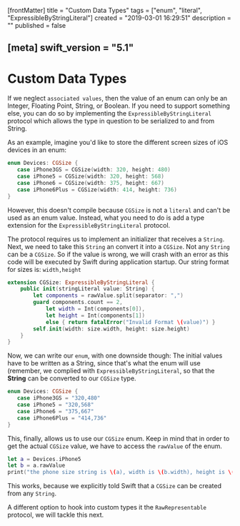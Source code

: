 [frontMatter]
title = "Custom Data Types"
tags = ["enum", "literal", "ExpressibleByStringLiteral"]
created = "2019-03-01 16:29:51"
description = ""
published = false

[meta]
swift_version = "5.1"
---

# Custom Data Types

If we neglect `associated values`, then the value of an enum can only be
an Integer, Floating Point, String, or Boolean. If you need to support
something else, you can do so by implementing the
`ExpressibleByStringLiteral` protocol which allows the type in question to
be serialized to and from String.

As an example, imagine you\'d like to store the different screen sizes
of iOS devices in an enum:

``` Swift
enum Devices: CGSize {
   case iPhone3GS = CGSize(width: 320, height: 480)
   case iPhone5 = CGSize(width: 320, height: 568)
   case iPhone6 = CGSize(width: 375, height: 667)
   case iPhone6Plus = CGSize(width: 414, height: 736)
}
```

However, this doesn\'t compile because `CGSize` is not a `literal` and can\'t be
used as an enum value. Instead, what you need to do is add a type
extension for the `ExpressibleByStringLiteral` protocol. 

The protocol
requires us to implement an initializer that receives a `String`. Next, we need to
take this `String` an convert it into a `CGSize`. Not any `String` can be a `CGSize`.
So if the value is wrong, we will crash with an error as this code will be executed
by Swift during application startup. Our string format for sizes is: `width,height`

``` Swift
extension CGSize: ExpressibleByStringLiteral {
    public init(stringLiteral value: String) {
        let components = rawValue.split(separator: ",")
        guard components.count == 2,
            let width = Int(components[0]),
            let height = Int(components[1])
            else { return fatalError("Invalid Format \(value)") }
        self.init(width: size.width, height: size.height)
    }
}
```

Now, we can write our `enum`, with one downside though: The initial
values have to be written as a String, since that\'s what the enum will
use (remember, we complied with `ExpressibleByStringLiteral`, so that the
**String** can be converted to our `CGSize` type.

``` Swift
enum Devices: CGSize {
   case iPhone3GS = "320,480"
   case iPhone5 = "320,568"
   case iPhone6 = "375,667"
   case iPhone6Plus = "414,736"
}
```

This, finally, allows us to use our `CGSize` enum. Keep in mind that in
order to get the actual `CGSize` value, we have to access the `rawValue`
of the enum.

``` Swift
let a = Devices.iPhone5
let b = a.rawValue
print("the phone size string is \(a), width is \(b.width), height is \(b.height)")
```

This works, because we explicitly told Swift that a `CGSize` can be created
from any `String`. 

A different option to hook into custom types it the `RawRepresentable` protocol, we will tackle this next.

